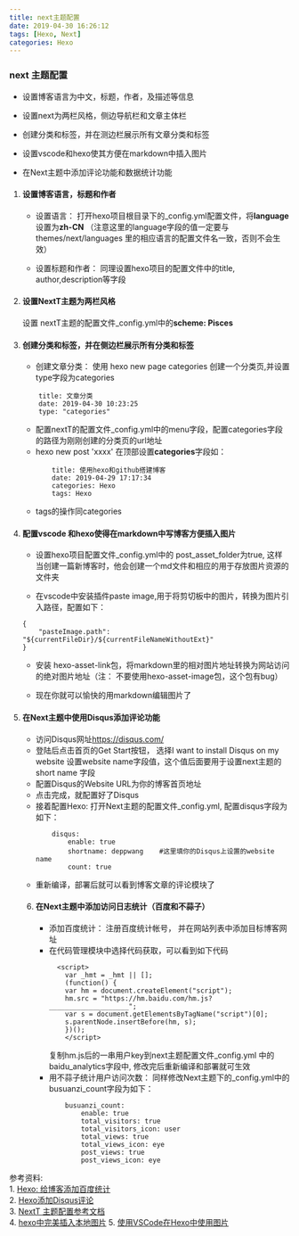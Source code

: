 ```yaml
---
title: next主题配置
date: 2019-04-30 16:26:12
tags: [Hexo, Next]
categories: Hexo
---
```

### next 主题配置
- 设置博客语言为中文，标题，作者，及描述等信息

- 设置next为两栏风格，侧边导航栏和文章主体栏

- 创建分类和标签，并在测边栏展示所有文章分类和标签

- 设置vscode和hexo使其方便在markdown中插入图片

- 在Next主题中添加评论功能和数据统计功能

1. #### 设置博客语言，标题和作者
    - 设置语言： 打开hexo项目根目录下的_config.yml配置文件，将**language**设置为**zh-CN** （注意这里的language字段的值一定要与themes/next/languages 里的相应语言的配置文件名一致，否则不会生效）

    - 设置标题和作者： 同理设置hexo项目的配置文件中的title, author,description等字段

2. #### 设置NextT主题为两栏风格
     设置 nextT主题的配置文件_config.yml中的**scheme: Pisces**

3. #### 创建分类和标签，并在侧边栏展示所有分类和标签

    - 创建文章分类： 使用 hexo new page categories  创建一个分类页,并设置type字段为categories
    ````
        title: 文章分类
        date: 2019-04-30 10:23:25
        type: "categories"
    ````
    - 配置nextT的配置文件_config.yml中的menu字段，配置categories字段的路径为刚刚创建的分类页的url地址
    - hexo new post 'xxxx' 在顶部设置**categories**字段如：
        ````
            title: 使用hexo和github搭建博客
            date: 2019-04-29 17:17:34
            categories: Hexo
            tags: Hexo
        ````
    - tags的操作同categories

4. #### 配置vscode 和hexo使得在markdown中写博客方便插入图片
    - 设置hexo项目配置文件_config.yml中的 post_asset_folder为true, 这样当创建一篇新博客时，他会创建一个md文件和相应的用于存放图片资源的文件夹

    - 在vscode中安装插件paste image,用于将剪切板中的图片，转换为图片引入路径，配置如下：
    ```` 
    {
        "pasteImage.path": "${currentFileDir}/${currentFileNameWithoutExt}"
    }
    ````

    - 安装 hexo-asset-link包，将markdown里的相对图片地址转换为网站访问的绝对图片地址（注： 不要使用hexo-asset-image包，这个包有bug）

    - 现在你就可以愉快的用markdown编辑图片了

5. #### 在Next主题中使用Disqus添加评论功能
    - 访问Disqus网址<https://disqus.com/>
    - 登陆后点击首页的Get Start按钮， 选择I want to install Disqus on my website 设置website name字段值，这个值后面要用于设置next主题的short name 字段
    - 配置Disqus的Website URL为你的博客首页地址
    - 点击完成，就配置好了Disqus
    - 接着配置Hexo: 打开Next主题的配置文件_config.yml, 配置disqus字段为如下：
        ```` 
            disqus:
                enable: true
                shortname: deppwang    #这里填你的Disqus上设置的website name
                count: true    
        ````
    - 重新编译，部署后就可以看到博客文章的评论模块了

    6. #### 在Next主题中添加访问日志统计（百度和不蒜子）
        - 添加百度统计： 注册百度统计帐号， 并在网站列表中添加目标博客网址
        - 在代码管理模块中选择代码获取，可以看到如下代码
            ```` 
              <script>
                var _hmt = _hmt || [];
                (function() {
                var hm = document.createElement("script");
                hm.src = "https://hm.baidu.com/hm.js?____________________";
                var s = document.getElementsByTagName("script")[0];
                s.parentNode.insertBefore(hm, s);
                })();
                </script>
            ````
            复制hm.js后的一串用户key到next主题配置文件_config.yml 中的baidu_analytics字段中, 修改完后重新编译和部署就可生效
        -  用不蒜子统计用户访问次数： 同样修改Next主题下的_config.yml中的busuanzi_count字段为如下：
            ```` 
                busuanzi_count:
                    enable: true
                    total_visitors: true
                    total_visitors_icon: user
                    total_views: true
                    total_views_icon: eye
                    post_views: true
                    post_views_icon: eye
            ````

参考资料:    
    1. [Hexo: 给博客添加百度统计](https://postgres.fun/20181027203300.html)   
    2. [Hexo添加Disqus评论](https://www.jianshu.com/p/d68de067ea74)    
    3. [NextT 主题配置参考文档](https://theme-next.iissnan.com/)    
    4. [hexo中完美插入本地图片](http://etrd.org/2017/01/23/hexo%E4%B8%AD%E5%AE%8C%E7%BE%8E%E6%8F%92%E5%85%A5%E6%9C%AC%E5%9C%B0%E5%9B%BE%E7%89%87/)
    5. [使用VSCode在Hexo中使用图片](http://lyallchan.github.io/2018/02/07/%E4%BD%BF%E7%94%A8VSCode%E5%9C%A8Hexo%E4%B8%AD%E4%BD%BF%E7%94%A8%E5%9B%BE%E7%89%87/)




      

